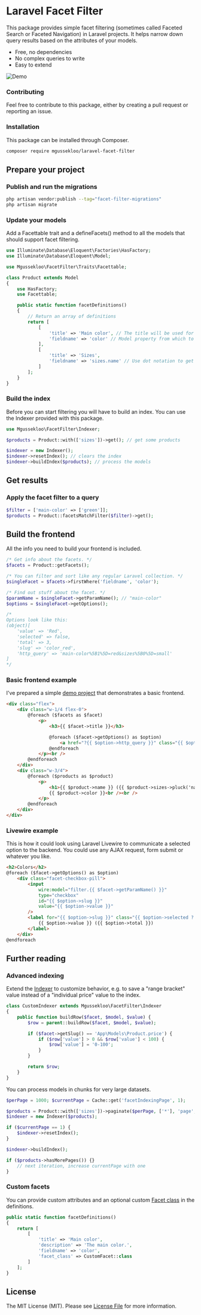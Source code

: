 # Laravel Facet Filter

This package provides simple facet filtering (sometimes called Faceted Search or Faceted Navigation) in Laravel projects. It helps narrow down query results based on the attributes of your models.

- Free, no dependencies
- No complex queries to write
- Easy to extend

![Demo](https://raw.githubusercontent.com/mgussekloo/laravel-facet-filter/master/demo.gif)

### Contributing

Feel free to contribute to this package, either by creating a pull request or reporting an issue.

### Installation

This package can be installed through Composer.

``` bash
composer require mgussekloo/laravel-facet-filter
```

## Prepare your project

### Publish and run the migrations

``` bash
php artisan vendor:publish --tag="facet-filter-migrations"
php artisan migrate
```

### Update your models

Add a Facettable trait and a defineFacets() method to all the models that should support facet filtering.

``` php
use Illuminate\Database\Eloquent\Factories\HasFactory;
use Illuminate\Database\Eloquent\Model;

use Mgussekloo\FacetFilter\Traits\Facettable;

class Product extends Model
{
	use HasFactory;
	use Facettable;

	public static function facetDefinitions()
	{
		// Return an array of definitions
		return [
			[
				'title' => 'Main color', // The title will be used for the parameter.
				'fieldname' => 'color' // Model property from which to get the values.
			],
			[
				'title' => 'Sizes',
				'fieldname' => 'sizes.name' // Use dot notation to get the value from related models.
			]
		];
	}
}

```

### Build the index

Before you can start filtering you will have to build an index. You can use the
Indexer provided with this package.

``` php
use Mgussekloo\FacetFilter\Indexer;

$products = Product::with(['sizes'])->get(); // get some products

$indexer = new Indexer();
$indexer->resetIndex(); // clears the index
$indexer->buildIndex($products); // process the models
```

## Get results

### Apply the facet filter to a query

``` php
$filter = ['main-color' => ['green']];
$products = Product::facetsMatchFilter($filter)->get();
```

## Build the frontend

All the info you need to build your frontend is included.

``` php
/* Get info about the facets. */
$facets = Product::getFacets();

/* You can filter and sort like any regular Laravel collection. */
$singleFacet = $facets->firstWhere('fieldname', 'color');

/* Find out stuff about the facet. */
$paramName = $singleFacet->getParamName(); // "main-color"
$options = $singleFacet->getOptions();

/*
Options look like this:
(object)[
	'value' => 'Red',
	'selected' => false,
	'total' => 3,
	'slug' => 'color_red',
	'http_query' => 'main-color%5B1%5D=red&sizes%5B0%5D=small'
]
*/
```

### Basic frontend example

I've prepared a simple [demo project](https://github.com/mgussekloo/Facet-Demo) that demonstrates a basic frontend.

``` html
<div class="flex">
	<div class="w-1/4 flex-0">
		@foreach ($facets as $facet)
			<p>
				<h3>{{ $facet->title }}</h3>

				@foreach ($facet->getOptions() as $option)
					<a href="?{{ $option->http_query }}" class="{{ $option->selected ? 'underline' : '' }}">{{ $option->value }} ({{ $option->total }}) </a><br />
				@endforeach
			</p><br />
		@endforeach
	</div>
	<div class="w-3/4">
		@foreach ($products as $product)
			<p>
				<h1>{{ $product->name }} ({{ $product->sizes->pluck('name')->join(', ') }})</h1>
				{{ $product->color }}<br /><br />
			</p>
		@endforeach
	</div>
</div>
```

### Livewire example

This is how it could look using Laravel Livewire to communicate a selected option to the backend. You could use any AJAX request, form submit or whatever you like.

``` html
<h2>Colors</h2>
@foreach ($facet->getOptions() as $option)
	<div class="facet-checkbox-pill">
		<input
			wire:model="filter.{{ $facet->getParamName() }}"
			type="checkbox"
			id="{{ $option->slug }}"
			value="{{ $option->value }}"
		/>
		<label for="{{ $option->slug }}" class="{{ $option->selected ? 'selected' : '' }}">
			{{ $option->value }} ({{ $option->total }})
		</label>
	</div>
@endforeach
```

## Further reading

### Advanced indexing

Extend the [Indexer](src/Indexer.php) to customize behavior, e.g. to save a "range bracket" value instead of a "individual price" value to the index.

``` php
class CustomIndexer extends Mgussekloo\FacetFilter\Indexer
{
	public function buildRow($facet, $model, $value) {
		$row = parent::buildRow($facet, $model, $value);

		if ($facet->getSlug() == 'App\Models\Product.price') {
			if ($row['value'] > 0 && $row['value'] < 100) {
				$row['value'] = '0-100';
			}
		}

		return $row;
	}
}
```

You can process models in chunks for very large datasets.

``` php
$perPage = 1000; $currentPage = Cache::get('facetIndexingPage', 1);

$products = Product::with(['sizes'])->paginate($perPage, ['*'], 'page', $currentPage);
$indexer = new Indexer($products);

if ($currentPage == 1) {
	$indexer->resetIndex();
}

$indexer->buildIndex();

if ($products->hasMorePages()) {}
	// next iteration, increase currentPage with one
}
```

### Custom facets

You can provide custom attributes and an optional custom [Facet class](src/Models/Facet.php) in the definitions.

``` php
public static function facetDefinitions()
{
	return [
		[
			'title' => 'Main color',
			'description' => 'The main color.',
			'fieldname' => 'color',
			'facet_class' => CustomFacet::class
		]
	];
}
```

## License

The MIT License (MIT). Please see [License File](LICENSE.md) for more information.

